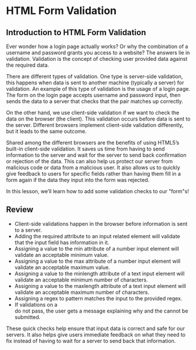 # HTML Form Validation
## Introduction to HTML Form Validation
Ever wonder how a login page actually works? Or why the combination of a username and password grants you access to a website? The answers lie in validation. Validation is the concept of checking user provided data against the required data.

There are different types of validation. One type is server-side validation, this happens when data is sent to another machine (typically a server) for validation. An example of this type of validation is the usage of a login page. The form on the login page accepts username and password input, then sends the data to a server that checks that the pair matches up correctly.

On the other hand, we use client-side validation if we want to check the data on the browser (the client). This validation occurs before data is sent to the server. Different browsers implement client-side validation differently, but it leads to the same outcome.

Shared among the different browsers are the benefits of using HTML5’s built-in client-side validation. It saves us time from having to send information to the server and wait for the server to send back confirmation or rejection of the data. This can also help us protect our server from malicious code or data from a malicious user. It also allows us to quickly give feedback to users for specific fields rather than having them fill in a form again if the data they input into the form was rejected.

In this lesson, we’ll learn how to add some validation checks to our "form"s!

## Review
* Client-side validations happen in the browser before information is sent to a server.
* Adding the required attribute to an input related element will validate that the input field has information in it.
* Assigning a value to the min attribute of a number input element will validate an acceptable minimum value.
* Assigning a value to the max attribute of a number input element will validate an acceptable maximum value.
* Assigning a value to the minlength attribute of a text input element will validate an acceptable minimum number of characters.
* Assigning a value to the maxlength attribute of a text input element will validate an acceptable maximum number of characters.
* Assigning a regex to pattern matches the input to the provided regex.
* If validations on a <form> do not pass, the user gets a message explaining why and the <form> cannot be submitted.
  
These quick checks help ensure that input data is correct and safe for our servers. It also helps give users immediate feedback on what they need to fix instead of having to wait for a server to send back that information.

